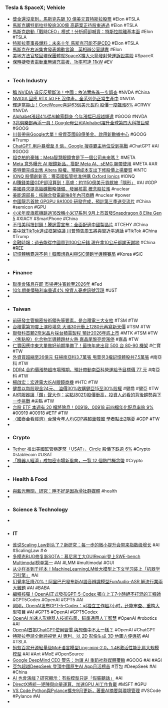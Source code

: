 ### Tesla & SpaceX; Vehicle
- [獎金還沒拿到，馬斯克先砸 10 億美元買特斯拉股票](https://finance.technews.tw/2025/09/15/elon-musk-buy-1billion-tsla/) #Elon #TSLA
- [馬斯克購特斯拉持股逾300億 高薪案正待股東通過](https://udn.com/news/story/6811/9007516) #Elon #TSLA
- [馬斯克啟動「戰時CEO」模式！分析師卻喊賣：特斯拉脫離基本面](https://news.cnyes.com/news/id/6155554) #Elon #TSLA
- [特斯拉董事長爆料：未來十年 馬斯克可能不是CEO](https://news.cnyes.com/news/id/6155632) #Elon #TSLA
- [馬斯克在右派集會發表煽動言論　英相辦公室譴責](https://money.udn.com/money/story/5599/9008442) #Elon
- [美地方法官駁回環保團體就SpaceX擴大火箭發射營運訴訟美股](http://www.aastocks.com/tc/usq/news/comment.aspx?source=AAFN&id=NOW.1470599&catg=1) #SpaceX
- [保時捷發表電動車無線充電板，功率可達 11kW](https://technews.tw/2025/09/16/porsche-ev-wireless-charging/) #EV
-
- ### Tech Industry
- [稱 NVIDIA 違反反壟斷法！中國：依法實施進一步調查](https://technews.tw/2025/09/15/china-find-nvidia-violated-antitrust-law/) #NVDA #China
- [NVIDIA 回應 RTX 50 FE 沒停產，全系列仍正常生產中](https://www.coolaler.com/index/nvidia-回應-rtx-50-fe-沒停產，全系列仍正常生產中/) #NVDA
- [輝達當靠山！CoreWeave喜迎63億美元長約 股價一度飆漲8%](https://news.cnyes.com/news/id/6155414) #CRWV #NVDA
- [Alphabet漲超4%從AI輸家翻身 今年漲幅已超越輝達](https://news.cnyes.com/news/id/6155567) #GOOG #NVDA
- [3兆俱樂部再添一員！Google母公司Alphabet躍升全球第四大科技巨擘](https://news.cnyes.com/news/id/6155428) #GOOG
- [川普帶來Google大單！投資英國68億美金、啟用新數據中心](https://news.cnyes.com/news/id/6156195) #GOOG #Trump
- [ChatGPT 用戶暴增至 8 億，Google 搜尋霸主地位受到挑戰](https://technews.tw/2025/09/16/ai-challenges-the-dominance-of-google-search/) #ChatGPT #AI #GOOG
- [祖克柏的豪賭：Meta智慧眼鏡會是下一個公司未來嗎？](https://news.cnyes.com/news/id/6155257) #META
- [Meta 意外曝光 AI 眼鏡新品，搭配 Meta AI、sEMG 腕帶使用](https://technews.tw/2025/09/16/meta-leaks-its-new-smart-glasses-with-a-display/) #META #AR
- [英特爾完成出售 Altera 股權，預期成本支出下修股價上揚慶賀](https://finance.technews.tw/2025/09/16/intel-completes-sale-of-altera-stake/) #INTC
- [IONQ 股價創新高：獲英國監管批准併購 Oxford Ionics](https://www.pocket.tw/school/report/newflash/6364/) #IONQ
- [AI賺錢美國GDP卻沒算到！高盛：約1150億美元貢獻被「隱形」](https://news.cnyes.com/news/id/6155644) #AI #GDP
- [美國尋求提高鈾礦戰略儲備、發展核電 概念股拉漲](https://news.cnyes.com/news/id/6155549) #nuclear
- [美能源部長：核融合發電最快8年內可商轉](https://news.cnyes.com/news/id/6155514) #nuclear #power
- [中國龍芯首款 GPGPU 9A1000 研發完成，預計第三季送交流片](https://technews.tw/2025/09/16/china-gpgpu-9a1000/) #China #semicon #GPU
- [小米年度旗艦機跳過16改稱小米17系列 9月上市首發Snapdragon 8 Elite Gen 5](https://www.cool3c.com/article/243071) #XIACY #SmartPhone #China
- [不甩美科技封鎖！騰訊雲宣布：全面配適中國製晶片](https://news.cnyes.com/news/id/6155989) #TCEHY #China
- [美中就TikTok達成框架協議 川普預告周五將與習近平通話](https://news.cnyes.com/news/id/6155365) #TikTok #China #Trump
- [金融時報：過去能從中國買到100公斤鍺 現在拿10公斤都謝天謝地](https://news.cnyes.com/news/id/6155368) #China #REE
- [記憶體稱霸還不夠！韓國想靠AI與SiC領跑半導體賽局](https://news.cnyes.com/news/id/6156242) #Korea #SiC
-
- ### Finance
- [聯準會降息在即 市場押注寬鬆至2026年](https://news.cnyes.com/news/id/6155218) #Fed
- [10年期美債殖利率重返4% 投資人憂慮訊號浮現](https://news.cnyes.com/news/id/6155543) #UST
-
- ### Taiwan
- [前研發主管揭密技術領先等要素，是台積電三大支柱](https://technews.tw/2025/09/15/luo-tsmc/) #TSM #TW
- [台積電第19度上演秒填息 大漲30元衝上1280元再寫新天價](https://news.cnyes.com/news/id/6155757) #TSM #TW
- [聯發科首顆2奈米晶片採台積電製程 預計2026年底上市](https://news.cnyes.com/news/id/6156461) #MTK #TSM #TW
- [〈焦點股〉化合物半導體題材火熱 嘉晶尾盤亮燈漲停](https://news.cnyes.com/news/id/6156273) #嘉晶 #TW
- [仁寶因應中東大單做好前期準備了！最快年底出貨 500 台 80-90 機架](https://finance.technews.tw/2025/09/16/7u/) #仁寶 #TW
- [外資買超縮至26億元 狂掃南亞科3.7萬張 甩賣另3檔記憶體股共7.5萬張](https://news.cnyes.com/news/id/6155054) #南亞科 #TW
- [DDR4 合約價漲勢超市場預期，預計帶動南亞科營運給予目標價 77 元](https://finance.technews.tw/2025/09/16/ddr4-contract-price-surge-exceeds-market-expectations-boosting-nanya-technologys-operations/) #南亞科 #TW
- [楊啟宏：宏達電大吃AI眼鏡商機](https://www.wealth.com.tw/articles/b23721c9-d123-4f49-b7f4-e2203998fec4) #HTC #TW
- [健喬以每股現金24元、 溢價30%收購健亞15至30%股權](https://news.cnyes.com/news/id/6155393) #健喬 #健亞 #TW
- [AI伺服器讓「鑽」聲大作：尖點(8021)股價衝高，投資人必看的背後趨勢與下一步挑戰](https://uanalyze.com.tw/articles/1941032157) #尖點 #TW
- [台股 ETF 本週有 20 檔將除息！00919、00918 前四檔年化配息率逾 9%](https://finance.technews.tw/2025/09/15/ex-dividend-last-buying-day/) #00919 #00918 #ETF #TW
- [〈國泰金看經濟〉台灣今年人均GDP將超車韓國 學者點出2隱憂](https://news.cnyes.com/news/id/6155263) #GDP #TW
-
- ### Crypto
- [Tether 推出美國監管穩定幣「USAT」，Circle 股價下跌逾 6%](https://abmedia.io/tether-expand-us-strategy-via-usat) #Crypto #stablecoin #USAT
- [「機器人經濟」成加密市場新風向，一覽 12 個熱門概念幣](https://blockcast.it/2025/09/15/robot-economy-12-hot-crypto-tokens-to-watch/) #Crypto
-
- ### Health & Food
- [與藍光無關，研究：睡不好是因為滑社群媒體](https://technews.tw/2025/09/15/social-media-is-the-main-reason-of-sleepless/) #health
-
- ### Science & Technology
-
- ### IT
- [谁说Scaling Law到头了？新研究：每一步的微小提升会带来指数级增长](https://www.jiqizhixin.com/articles/2025-09-16-4) #AI #ScalingLaw #☆
- [多模态BUG修复新SOTA：慕尼黑工大GUIRepair登上SWE-bench Multimodal榜单第一](https://www.jiqizhixin.com/articles/2025-09-16) #AI #LMM #multimodal #GUI
- [从少样本到千样本！MachineLearningLM给大模型上下文学习装上「机器学习引擎」](https://www.jiqizhixin.com/articles/2025-09-16-3) #AI
- [幻覺率狂降70%！阿里巴巴發布新AI語音辨識模型FunAudio-ASR 解決行業兩大難題](https://news.cnyes.com/news/id/6155973) #AI #BABA
- [編程核彈！OpenAI正式發布GPT-5-Codex 獨立上工7小時絕不打混的工程師](https://news.cnyes.com/news/id/6155599) #GPT5Codex #OpenAI #GPT5 #AI
- [刚刚，OpenAI发布GPT-5-Codex：可独立工作超7小时，还能审查、重构大型项目](https://www.jiqizhixin.com/articles/2025-09-16-2) #AI #GPT5 #OpenAI #GPT5Codex
- [OpenAI 加速人形機器人技術布局，瞄準通用人工智慧](https://technews.tw/2025/09/16/openai-ramps-up-robotics-work-in-race-toward-agi/) #OpenAI #robotics #AI
- [OpenAI首揭ChatGPT使用習慣 與想像中不太一樣？](https://news.cnyes.com/news/id/6155640) #OpenAI #ChatGPT
- [特斯拉申請全新純視覺 AI 專利，以 2D 影像生成 3D 地圖方便導航](https://technews.tw/2025/09/16/tesla-vision-ai-patent/) #AI #TSLA
- [蚂蚁百灵开源轻量级MoE语言模型Ling-mini-2.0，1.4B激活性能比肩大规模模型](https://www.jiqizhixin.com/articles/2025-09-16-6) #AI #Ant #MoE #OpenSource
- [Google DeepMind CEO 警告：勿讓 AI 重蹈社群媒體覆轍](https://technews.tw/2025/09/16/google-deepmind-ceo-warns-ai-could-repeat-social-medias-mistakes/) #GOOG #AI #AGI
- [豆包超越DeepSeek 登頂中國原生AI App月活榜首](https://news.cnyes.com/news/id/6155988) #豆包 #DeepSeek #AI #China
- [AI 也會演戲？研究顯示：有些模型只是「假裝聽話」](https://technews.tw/2025/09/16/can-ai-act/) #AI
- [DirectX將統一矩陣與向量運算，加速GPU AI工作負載](https://www.ithome.com.tw/news/171202) #MSFT #GPU
- [VS Code Python與Pylance擴充9月更新，著重AI摘要與環境管理](https://www.ithome.com.tw/news/171208) #VSCode #Pylance #AI
-